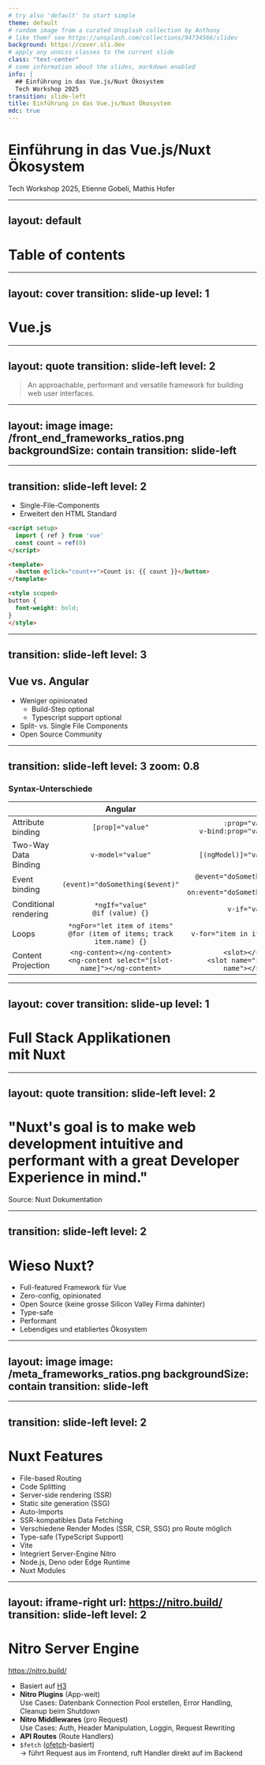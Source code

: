 ```yaml
---
# try also 'default' to start simple
theme: default
# random image from a curated Unsplash collection by Anthony
# like them? see https://unsplash.com/collections/94734566/slidev
background: https://cover.sli.dev
# apply any unocss classes to the current slide
class: "text-center"
# some information about the slides, markdown enabled
info: |
  ## Einführung in das Vue.js/Nuxt Ökosystem
  Tech Workshop 2025
transition: slide-left
title: Einführung in das Vue.js/Nuxt Ökosystem
mdc: true
---
```


# Einführung in das Vue.js/Nuxt Ökosystem

Tech Workshop 2025, Etienne Gobeli, Mathis Hofer

---
layout: default
---

# Table of contents

<Toc maxDepth="1"></Toc>

---
layout: cover
transition: slide-up
level: 1
---

# Vue.js


---
layout: quote
transition: slide-left
level: 2
---

> An approachable, performant and versatile framework for building web user interfaces.


---
layout: image
image: /front_end_frameworks_ratios.png
backgroundSize: contain
transition: slide-left
---

<!-- Quelle: https://2024.stateofjs.com/en-US/libraries/front-end-frameworks/ -->

---
transition: slide-left
level: 2
---
 - Single-File-Components
 - Erweitert den HTML Standard
 
```html
<script setup>
  import { ref } from 'vue'
  const count = ref(0)
</script>

<template>
  <button @click="count++">Count is: {{ count }}</button>
</template>

<style scoped>
button {
  font-weight: bold;
}
</style>
```
<!-- Wird normalerweise mit SFC's gebraucht => Beispiel Komponente
    Vue files sind sind standard HTML files mit zusätzlichen attributes
-->

---
transition: slide-left
level: 3
---

## Vue vs. Angular
- Weniger opinionated
  - Build-Step optional
  - Typescript support optional
- Split- vs. Single File Components
- Open Source Community

<!-- Vue kann auch ohne SFC und ohne build step in einer Seite eingebunden werden -->
---
transition: slide-left
level: 3
zoom: 0.8
---


### Syntax-Unterschiede

|         | Angular           | Vue  |
| ------------- |:-------------:| -----:|
| Attribute binding | `[prop]="value"` | `:prop="value"` <br> `v-bind:prop="value"` |
| Two-Way Data Binding | `v-model="value"` | `[(ngModel)]="value"`
| Event binding | `(event)="doSomething($event)"` | `@event="doSomething"` <br> `v-on:event="doSomething"` |
| Conditional rendering | `*ngIf="value"` <br> `@if (value) {}` | `v-if="value"` |
| Loops | `*ngFor="let item of items"`  <br> `@for (item of items; track item.name) {}` | `v-for="item in items"` |
| Content Projection | `<ng-content></ng-content>` <br> `<ng-content select="[slot-name]"></ng-content>` | `<slot></slot>` <br>  `<slot name="slot-name"></slot>` |


---
layout: cover
transition: slide-up
level: 1
---

# Full Stack Applikationen<br>mit Nuxt

---
layout: quote
transition: slide-left
level: 2
---

# "Nuxt's goal is to make web development intuitive and performant with a great Developer Experience in mind."

Source: Nuxt Dokumentation

---
transition: slide-left
level: 2
---

# Wieso Nuxt?

- Full-featured Framework für Vue
- Zero-config, opinionated
- Open Source (keine grosse Silicon Valley Firma dahinter)
- Type-safe
- Performant
- Lebendiges und etabliertes Ökosystem

---
layout: image
image: /meta_frameworks_ratios.png
backgroundSize: contain
transition: slide-left
---

<!-- Quelle: https://2024.stateofjs.com/en-US/libraries/meta-frameworks/ -->

---
transition: slide-left
level: 2
---

# Nuxt Features

- File-based Routing
- Code Splitting
- Server-side rendering (SSR)
- Static site generation (SSG)
- Auto-Imports
- SSR-kompatibles Data Fetching
- Verschiedene Render Modes (SSR, CSR, SSG) pro Route möglich
- Type-safe (TypeScript Support)
- Vite
- Integriert Server-Engine Nitro
- Node.js, Deno oder Edge Runtime
- Nuxt Modules

---
layout: iframe-right
url: https://nitro.build/
transition: slide-left
level: 2
---

# Nitro Server Engine

https://nitro.build/

- Basiert auf [H3](https://h3.dev/)
- **Nitro Plugins** (App-weit) \
  Use Cases: Datenbank Connection Pool erstellen, Error Handling, Cleanup beim Shutdown
- **Nitro Middlewares** (pro Request) \
  Use Cases: Auth, Header Manipulation, Loggin, Request Rewriting
- **API Routes** (Route Handlers)
- `$fetch` ([ofetch](https://ofetch.unjs.io/)-basiert) \
  → führt Request aus im Frontend, ruft Handler direkt auf im Backend

